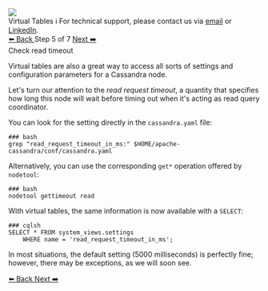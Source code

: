 <!-- TOP -->
<div class="top">
  <img src="https://datastax-academy.github.io/katapod-shared-assets/images/ds-academy-logo.svg" />
  <div class="scenario-title-section">
    <span class="scenario-title">Virtual Tables</span>
    <span class="scenario-subtitle">ℹ️ For technical support, please contact us via <a href="mailto:aleksandr.volochnev@datastax.com">email</a> or <a href="https://dtsx.io/aleks">LinkedIn</a>.</span> 
  </div>
</div>

<!-- NAVIGATION -->
<div id="navigation-top" class="navigation-top">
 <a href='command:katapod.loadPage?[{"step":"step4"}]'
   class="btn btn-dark navigation-top-left">⬅️ Back
 </a>
<span class="step-count"> Step 5 of 7</span>
 <a href='command:katapod.loadPage?[{"step":"step6"}]'
    class="btn btn-dark navigation-top-right">Next ➡️
  </a>
</div>

<!-- CONTENT -->

<div class="step-title">Check read timeout</div>

Virtual tables are also a great way to access all sorts of settings and
configuration parameters for a Cassandra node.

Let's turn our attention to the _read request timeout_, a quantity that
specifies how long this node will wait before timing out when it's acting
as read query coordinator.

You can look for the setting directly in the `cassandra.yaml` file:
```
### bash
grep "read_request_timeout_in_ms:" $HOME/apache-cassandra/conf/cassandra.yaml
```

Alternatively, you can use the corresponding `get*`
operation offered by `nodetool`:
```
### bash
nodetool gettimeout read
```

With virtual tables, the same information is now available with a `SELECT`:
```
### cqlsh
SELECT * FROM system_views.settings
    WHERE name = 'read_request_timeout_in_ms';
```

In most situations, the default setting (5000 milliseconds)
is perfectly fine; however, there may be exceptions, as we will soon see.

<!-- NAVIGATION -->
<div id="navigation-bottom" class="navigation-bottom">
 <a href='command:katapod.loadPage?[{"step":"step4"}]'
   class="btn btn-dark navigation-bottom-left">⬅️ Back
 </a>
 <a href='command:katapod.loadPage?[{"step":"step6"}]'
    class="btn btn-dark navigation-bottom-right">Next ➡️
  </a>
</div>

